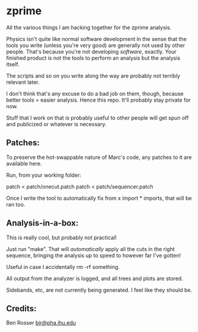 zprime
======

All the various things I am hacking together for the zprime analysis.

Physics isn't quite like normal software development in the sense that the tools you write (unless you're very good) are
generally not used by other people. That's because you're not developing *software*, exactly. Your finished product is not
the tools to perform an analysis but the analysis itself.

The scripts and so on you write along the way are probably not terribly relevant later.

I don't think that's any excuse to do a bad job on them, though, because better tools = easier analysis. Hence this repo.
It'll probably stay private for now.

Stuff that I work on that *is* probably useful to other people will get spun off and publicized or whatever is necessary.

Patches:
-------

To preserve the hot-swappable nature of Marc's code, any patches to it are
available here.

Run, from your working folder:

patch < patch/onecut.patch
patch < patch/sequencer.patch

Once I write the tool to automatically fix from x import * imports, that will be ran too.

Analysis-in-a-box:
------------------

This is really cool, but probably not practical!

Just run "make". That will *automatically* apply all the cuts in the right
sequence, bringing the analysis up to speed to however far I've gotten!

Useful in case I accidentally rm -rf something.

All output from the analyzer is logged, and all trees and plots are stored.

Sidebands, etc, are not currently being generated. I feel like they should be.

Credits:
--------
Ben Rosser <bjr@pha.jhu.edu>
